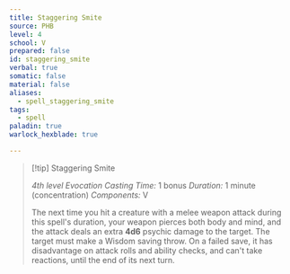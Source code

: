 ```yaml
---
title: Staggering Smite
source: PHB
level: 4
school: V
prepared: false
id: staggering_smite
verbal: true
somatic: false
material: false
aliases:
  - spell_staggering_smite
tags:
  - spell
paladin: true
warlock_hexblade: true

---
```

>[!tip] Staggering Smite
>
> *4th level Evocation*
> *Casting Time:* 1 bonus
> *Duration:* 1 minute (concentration)
> *Components:* V
>
>The next time you hit a creature with a melee weapon attack during this spell's duration, your weapon pierces both body and mind, and the attack deals an extra **4d6** psychic damage to the target. The target must make a Wisdom saving throw. On a failed save, it has disadvantage on attack rolls and ability checks, and can't take reactions, until the end of its next turn.
>

